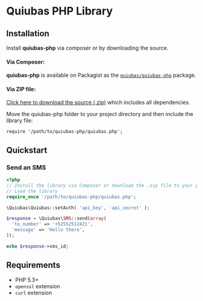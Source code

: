 # Quiubas PHP Library

## Installation

Install **quiubas-php** via composer or by downloading the source.

#### Via Composer:

**quiubas-php** is available on Packagist as the
[`quiubas/quiubas-php`](http://packagist.org/packages/quiubas/quiubas-php) package.

#### Via ZIP file:

[Click here to download the source
(.zip)](https://github.com/quiubas/quiubas-php/zipball/master) which includes all
dependencies.

Move the quiubas-php folder to your project directory and then include the library file:

    require '/path/to/quiubas-php/quiubas.php';


## Quickstart

### Send an SMS

```php
<?php
// Install the library via Composer or download the .zip file to your project folder.
// Load the library
require_once '/path/to/quiubas-php/quiubas.php';

\Quiubas\Quiubas::setAuth( 'api_key', 'api_secret' );

$response = \Quiubas\SMS::send(array(
  'to_number' => '+52552512421',
  'message' => 'Hello there',
));

echo $response->sms_id;
```


## Requirements
- PHP 5.3+
- `openssl` extension
- `curl` extension
